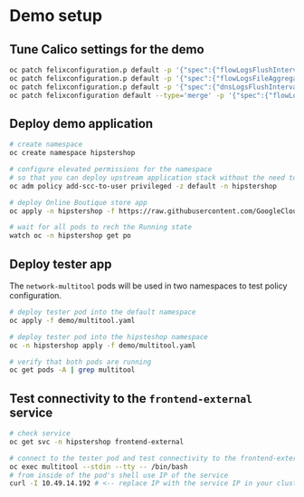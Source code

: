 # Demo setup

## Tune Calico settings for the demo

```bash
oc patch felixconfiguration.p default -p '{"spec":{"flowLogsFlushInterval":"10s"}}'
oc patch felixconfiguration.p default -p '{"spec":{"flowLogsFileAggregationKindForAllowed":1}}'
oc patch felixconfiguration.p default -p '{"spec":{"dnsLogsFlushInterval":"10s"}}'
oc patch felixconfiguration default --type='merge' -p '{"spec":{"flowLogsCollectTcpStats":true}}'
```

## Deploy demo application

```bash
# create namespace
oc create namespace hipstershop

# configure elevated permissions for the namespace
# so that you can deploy upstream application stack without the need to adjust securityContext configuration
oc adm policy add-scc-to-user privileged -z default -n hipstershop

# deploy Online Boutique store app
oc apply -n hipstershop -f https://raw.githubusercontent.com/GoogleCloudPlatform/microservices-demo/main/release/kubernetes-manifests.yaml

# wait for all pods to rech the Running state
watch oc -n hipstershop get po
```

## Deploy tester app

The `network-multitool` pods will be used in two namespaces to test policy configuration.

```bash
# deploy tester pod into the default namespace
oc apply -f demo/multitool.yaml

# deploy tester pod into the hipsteshop namespace
oc -n hipstershop apply -f demo/multitool.yaml

# verify that both pods are running
oc get pods -A | grep multitool
```

## Test connectivity to the `frontend-external` service

```bash
# check service
oc get svc -n hipstershop frontend-external

# connect to the tester pod and test connectivity to the frontend-external service
oc exec multitool --stdin --tty -- /bin/bash
# from inside of the pod's shell use IP of the service
curl -I 10.49.14.192 # <-- replace IP with the service IP in your cluster
```
